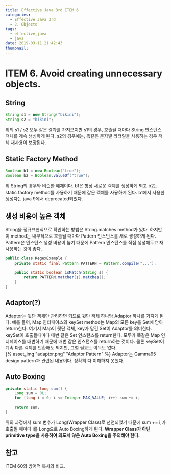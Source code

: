 ```yaml
---
title: Effective Java 3rd ITEM 6
categories:
  - Effective Java 3rd
  - 2. Objects
tags:
  - effective_java
  - java
date: 2019-03-11 21:42:43
thumbnail:
---
```


# ITEM 6. Avoid creating unnecessary objects.
## String
```java
String s1 = new String("bikini");
String s2 = "bikini";
```
위의 s1 / s2 모두 같은 결과를 가져오지만 
s1의 경우, 호출될 때마다 String 인스턴스 객체를 계속 생성하게 된다. 
s2의 경우에는, 똑같은 문자열 리터럴을 사용하는 경우 객체 재사용이 보장된다.
<br/>

## Static Factory Method
```java
Boolean b1 = new Boolean("true");
Boolean b2 = Boolean.valueOf("true");
```

위 String의 경우와 비슷한 예제이다. b1은 항상 새로운 객체를 생성하게 되고
b2는 static factory method를 사용하기 때문에 같은 객체를 사용하게 된다.
b1에서 사용한 생성자는 java 9에서 deprecated되었다.

## 생성 비용이 높은 객체
String을 정규표현식으로 확인하는 방법은 String.matches method가 있다.
하지만 이 method는 내부적으로 호출될 때마다 Pattern 인스턴스를 새로 생성하게 된다.
Pattern은 인스턴스 생성 비용이 높기 때문에 Pattern 인스턴스를 직접 생성해두고 재사용하는 것이 좋다.
```java
public class RegexExample {
    private static final Pattern PATTERN = Pattern.compile("...");
    
    public static boolean isMatch(String s) {
        return PATTERN.matcher(s).matches();
    }
}
```

## Adaptor(?)
Adaptor는 뒷단 객체만 관리하면 되므로 뒷단 객체 하나당 Adaptor 하나를 가지게 된다.
예를 들어, Map 인터페이스의 keySet method는 Map의 모든 key를 Set에 담아 return한다. 여기서 Map이 뒷단 객체, key가 담긴 Set이 Adaptor를 의미한다.
keySet이 호출될때마다 매번 같은 Set 인스턴스를 return한다. 모두가 똑같은 Map 인터페이스를 대변하기 때문에 매번 같은 인스턴스를 return하는 것이다.
물론 keySet이 계속 다른 객체를 반환해도 되지만, 그럴 필요도 이득도 없다.
<br/>
{% asset_img "adaptor.png" "Adaptor Pattern" %}
Adaptor는 Gamma95 design pattern과 관련된 내용이다. 정확히 다 이해하지 못했다.
<br/>

## Auto Boxing
```java
private static long sum() {
    Long sum = 0L;
    for (long i = 0; i <= Integer.MAX_VALUE; i++) sum += i;

    return sum;
}
```
위의 과정에서 sum 변수가 Long(Wrapper Class)로 선언되었기 때문에 sum += i;가 호출될 때마다 i를 Long으로 Auto Boxing하게 된다. 
**Wrapper Class가 아닌 primitive type을 사용하여 의도치 않은 Auto Boxing을 주의해야 한다.**
<br/>

## 참고
ITEM 60의 방어적 복사와 비교.

